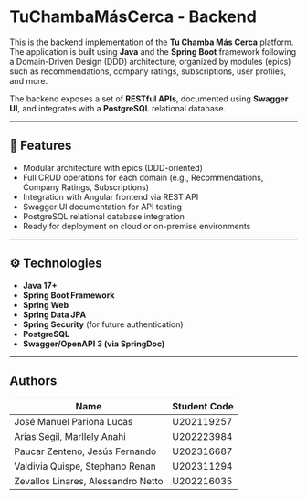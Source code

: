 # TuChambaMásCerca - Backend

This is the backend implementation of the **Tu Chamba Más Cerca** platform. The application is built using **Java** and the **Spring Boot** framework following a Domain-Driven Design (DDD) architecture, organized by modules (epics) such as recommendations, company ratings, subscriptions, user profiles, and more.

The backend exposes a set of **RESTful APIs**, documented using **Swagger UI**, and integrates with a **PostgreSQL** relational database.

---

## 📌 Features

- Modular architecture with epics (DDD-oriented)
- Full CRUD operations for each domain (e.g., Recommendations, Company Ratings, Subscriptions)
- Integration with Angular frontend via REST API
- Swagger UI documentation for API testing
- PostgreSQL relational database integration
- Ready for deployment on cloud or on-premise environments

---

## ⚙️ Technologies

- **Java 17+**
- **Spring Boot Framework**
- **Spring Web**
- **Spring Data JPA**
- **Spring Security** (for future authentication)
- **PostgreSQL**
- **Swagger/OpenAPI 3 (via SpringDoc)**

---


## Authors

| Name | Student Code |
|--|--|
| José Manuel Pariona Lucas | U202119257 |
|   Arias Segil, Marllely Anahi | U202223984 |
| Paucar Zenteno, Jesús Fernando | U202316687 |
|  Valdivia Quispe, Stephano Renan | U202311294 |
| Zevallos Linares, Alessandro Netto | U202216035 |
